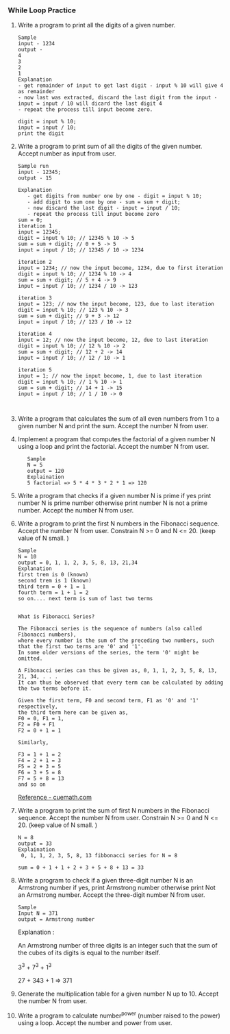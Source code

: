 ### While Loop Practice

1. Write a program to print all the digits of a given number.
    ```
   Sample 
   input - 1234
   output - 
   4
   3 
   2
   1
   Explanation
    - get remainder of input to get last digit - input % 10 will give 4 as remainder
    - now last was extracted, discard the last digit from the input - input = input / 10 will dicard the last digit 4
    - repeat the process till input become zero.
   
   digit = input % 10;
   input = input / 10;
   print the digit
   
   ```
2. Write a program to print sum of all the digits of the given number. Accept number as input from user.
   ```
   Sample run
   input - 12345;
   output - 15
   
   Explanation
      - get digits from number one by one - digit = input % 10;
      - add digit to sum one by one - sum = sum + digit;
      - now discard the last digit - input = input / 10;
      - repeat the process till input become zero  
   sum = 0;
   iteration 1
   input = 12345;
   digit = input % 10; // 12345 % 10 -> 5 
   sum = sum + digit; // 0 + 5 -> 5
   input = input / 10; // 12345 / 10 -> 1234 
   
   iteration 2
   input = 1234; // now the input become, 1234, due to first iteration
   digit = input % 10; // 1234 % 10 -> 4 
   sum = sum + digit; // 5 + 4 -> 9
   input = input / 10; // 1234 / 10 -> 123 
   
   iteration 3
   input = 123; // now the input become, 123, due to last iteration
   digit = input % 10; // 123 % 10 -> 3 
   sum = sum + digit; // 9 + 3 -> 12
   input = input / 10; // 123 / 10 -> 12
   
   iteration 4
   input = 12; // now the input become, 12, due to last iteration
   digit = input % 10; // 12 % 10 -> 2 
   sum = sum + digit; // 12 + 2 -> 14
   input = input / 10; // 12 / 10 -> 1
   
   iteration 5
   input = 1; // now the input become, 1, due to last iteration
   digit = input % 10; // 1 % 10 -> 1 
   sum = sum + digit; // 14 + 1 -> 15
   input = input / 10; // 1 / 10 -> 0
   
    
   ```
3. Write a program that calculates the sum of all even numbers from 1 to a given number N and print the sum. Accept the
   number N from user.

4. Implement a program that computes the factorial of a given number N using a loop and print the factorial. Accept the
   number N from user.
   ```
      Sample
      N = 5
      output = 120
      Explaination
      5 factorial => 5 * 4 * 3 * 2 * 1 => 120
   ```

5. Write a program that checks if a given number N is prime if yes print number N is prime number otherwise print number
   N is not a prime number.
   Accept the number N from user.

6. Write a program to print the first N numbers in the Fibonacci sequence. Accept the number N from user.
   Constrain N >= 0 and N <= 20. (keep value of N small. )
   ```
   Sample 
   N = 10
   output = 0, 1, 1, 2, 3, 5, 8, 13, 21,34
   Explanation
   first trem is 0 (known)
   second trem is 1 (known)
   third term = 0 + 1 = 1
   fourth term = 1 + 1 = 2
   so on.... next term is sum of last two terms
   
   
   What is Fibonacci Series?
   
   The Fibonacci series is the sequence of numbers (also called Fibonacci numbers),
   where every number is the sum of the preceding two numbers, such that the first two terms are '0' and '1'.
   In some older versions of the series, the term '0' might be omitted. 
   
   A Fibonacci series can thus be given as, 0, 1, 1, 2, 3, 5, 8, 13, 21, 34, . . . 
   It can thus be observed that every term can be calculated by adding the two terms before it.

   Given the first term, F0 and second term, F1 as '0' and '1' respectively,
   the third term here can be given as, 
   F0 = 0, F1 = 1,
   F2 = F0 + F1
   F2 = 0 + 1 = 1

   Similarly,

   F3 = 1 + 1 = 2
   F4 = 2 + 1 = 3
   F5 = 2 + 3 = 5
   F6 = 3 + 5 = 8
   F7 = 5 + 8 = 13
   and so on
   
   ```
   [Reference - cuemath.com](https://www.cuemath.com/numbers/fibonacci-series/)
7. Write a program to print the sum of first N numbers in the Fibonacci sequence. Accept the number N from user.
   Constrain N >= 0 and N <= 20. (keep value of N small. )
   ```
   N = 8
   output = 33
   Explaination 
    0, 1, 1, 2, 3, 5, 8, 13 fibbonacci series for N = 8
   
   sum = 0 + 1 + 1 + 2 + 3 + 5 + 8 + 13 = 33 
   ```

8. Write a program to check if a given three-digit number N is an Armstrong number if yes, print Armstrong number
   otherwise
   print Not an Armstrong number. Accept the three-digit number N from user.
   ```
   Sample 
   Input N = 371
   output = Armstrong number
   ```
   Explanation :

   An Armstrong number of three digits is an integer such that the sum of the cubes of its digits is equal to the number
   itself.

   3<sup>3</sup> + 7<sup>3</sup> + 1<sup>3</sup>

   27 + 343 + 1 => 371
9. Generate the multiplication table for a given number N up to 10. Accept the number N from user.
10. Write a program to calculate number<sup>power</sup> (number raised to the power) using a loop. Accept the number and
    power from user.

